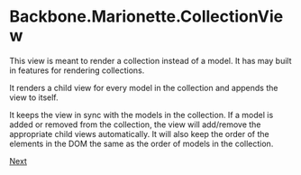 # Backbone.Marionette.CollectionView

This view is meant to render a collection instead of a model. It has may built in features for rendering collections.

It renders a child view for every model in the collection and appends the view to itself.

It keeps the view in sync with the models in the collection. If a model is added or removed from the collection, the view will add/remove the appropriate child views automatically. It will also keep the order of the elements in the DOM the same as the order of models in the collection.

[Next](A%20childView.md)
